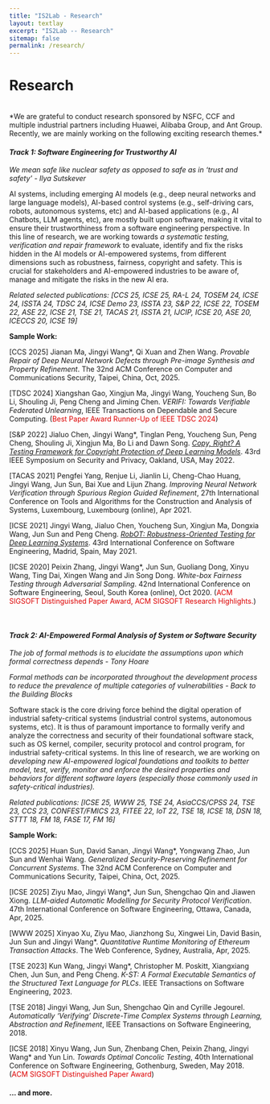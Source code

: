 ```yaml
---
title: "IS2Lab - Research"
layout: textlay
excerpt: "IS2Lab -- Research"
sitemap: false
permalink: /research/
---
```


# Research

<!-- We seek to do cutting-edge, high-quality, and impactful research combining theory and practice. As such,  -->
<!-- We are closely collaborating with our industrial partners including Huawei, Alibaba Group, and Ant Group to solve real-world challenging problems in an effective and scalable way. Some of our recent projects are as follows. -->

<br>
*We are grateful to conduct research sponsored by NSFC, CCF and multiple industrial partners including Huawei, Alibaba Group, and Ant Group. Recently, we are mainly working on the following exciting research themes.*  

<!-- Here are some themes and techniques that we currently work on: -->
<!-- <br> -->

<!-- ### ✅ Deep Learning System Security -->
<br>

#### ***Track 1: Software Engineering for Trustworthy AI***
<!-- **[TOSEM 22, ICSE 21, TACAS 21, ISSTA 21, ASE 20, ICECCS 20, ICSE 19]: Testing, Verifying and Enhancing the Robustness of Deep Learning Models** -->

*We mean safe like nuclear safety as opposed to safe as in ‘trust and safety' - Ilya Sutskever*

AI systems, including emerging AI models (e.g., deep neural networks and large language models), AI-based control systems (e.g., self-driving cars, robots, autonomous systems, etc) and AI-based applications (e.g., AI Chatbots, LLM agents, etc), are mostly built upon software, making it vital to ensure their trustworthiness from a software engineering perspective. In this line of research, we are working towards *a systematic testing, verification and repair framework* to evaluate, identify and fix the risks hidden in the AI models or AI-empowered systems, from different dimensions such as robustness, fairness, copyright and safety. This is crucial for stakeholders and AI-empowered industries to be aware of, manage and mitigate the risks in the new AI era.  

<!-- including novel testing metrics correlated to robustness, test case generation methods, automatic verification and repair techniques to comprehensively test, verify and enhance the robustness of deep learning models deployed in various application scenarios, e.g., image classification, object detection and NLP. -->

*Related selected publications: [CCS 25, ICSE 25, RA-L 24, TOSEM 24, ICSE 24, ISSTA 24, TDSC 24, ICSE Demo 23, ISSTA 23, S&P 22, ICSE 22, TOSEM 22, ASE 22, ICSE 21, TSE 21, TACAS 21, ISSTA 21, IJCIP, ICSE 20, ASE 20, ICECCS 20, ICSE 19]*

**Sample Work:**

[CCS 2025] Jianan Ma, Jingyi Wang\*, Qi Xuan and Zhen Wang. *Provable Repair of Deep Neural Network Defects through Pre-image Synthesis and Property Refinement*. The 32nd ACM Conference on Computer and Communications Security, Taipei, China, Oct, 2025.

[TDSC 2024] Xiangshan Gao, Xingjun Ma, Jingyi Wang, Youcheng Sun, Bo Li, Shouling Ji, Peng Cheng and Jiming Chen. *VERIFI: Towards Verifiable Federated Unlearning*, IEEE Transactions on Dependable and Secure Computing. (<font color="#dd0000">Best Paper Award Runner-Up of IEEE TDSC 2024</font>)

[S&P 2022] Jialuo Chen, Jingyi Wang\*, Tinglan Peng, Youcheng Sun, Peng Cheng, Shouling Ji, Xingjun Ma, Bo Li and Dawn Song. [*Copy, Right? A Testing Framework for Copyright Protection of Deep Learning Models*](https://arxiv.org/abs/2112.05588). 43rd IEEE Symposium on Security and Privacy, Oakland, USA, May 2022.

[TACAS 2021] Pengfei Yang, Renjue Li, Jianlin Li, Cheng-Chao Huang, Jingyi Wang, Jun Sun, Bai Xue and Lijun Zhang. *Improving Neural Network Verification through Spurious Region Guided Refinement*, 27th International Conference on Tools and Algorithms for the Construction and Analysis of Systems, Luxembourg, Luxembourg (online), Apr 2021.

[ICSE 2021] Jingyi Wang, Jialuo Chen, Youcheng Sun, Xingjun Ma, Dongxia Wang, Jun Sun and Peng Cheng. [*RobOT: Robustness-Oriented Testing for Deep Learning Systems*](https://arxiv.org/abs/2102.05913). 43rd International Conference on Software Engineering, Madrid, Spain, May 2021.

[ICSE 2020] Peixin Zhang, Jingyi Wang\*, Jun Sun, Guoliang Dong, Xinyu Wang, Ting Dai, Xingen Wang and Jin Song Dong. *White-box Fairness Testing through Adversarial Sampling*. 42nd International Conference on Software Engineering, Seoul, South Korea (online), Oct 2020. (<font color="#dd0000">ACM SIGSOFT Distinguished Paper Award, ACM SIGSOFT Research Highlights.</font>)



<!-- ![]({{ site.url }}{{ site.baseurl }}/images/respic/robust.png){: style="width: 700px; float: center; margin: 0px  10px"} -->
<!-- <br> -->
<br>

<!-- #### ***Track 2: AI-Empowered Formal Design and Analysis of Security Protocols*** -->
<!-- **[TOSEM 22, ICSE 21, TACAS 21, ISSTA 21, ASE 20, ICECCS 20, ICSE 19]: Testing, Verifying and Enhancing the Robustness of Deep Learning Models** -->

<!-- Software is the core driving force for the digital operation of industrial safety-critical systems (industrial control systems, autonomous systems, etc). It is thus crucial to formally verify their software foundations (e.g., OS kernel, compilers, security protocols or control programs) for industrial safety-critical systems. In this line of research, we are working on *developing new logical foundations and specifications to better model, test and verify the desired security properties in different system software layers (especially those commonly used in safety-critical industries).*    -->
<!-- We are building systematic methodologies and toolkits including novel testing metrics correlated to robustness, test case generation methods, automatic verification and repair techniques to comprehensively test, verify and enhance the robustness of deep learning models deployed in various application scenarios, e.g., image classification, object detection and NLP. -->

<!-- *Related publications: [TSE 24, AsiaCCS/CPSS 24, TSE 23, CCS 23, CONFEST/FMICS 23, FITEE 22, IoT 22, TSE 21, ICSE 18, DSN 18, STTT 18, FM 18, FASE 17, FM 16]* -->

<!-- Sample Work: -->

<!-- ![]({{ site.url }}{{ site.baseurl }}/images/respic/robust.png){: style="width: 700px; float: center; margin: 0px  10px"} -->
<!-- <br> -->
<!-- <br> -->


#### ***Track 2: AI-Empowered Formal Analysis of System or Software Security***

*The job of formal methods is to elucidate the assumptions upon which formal correctness depends - Tony Hoare*

*Formal methods can be incorporated throughout the development process to reduce the prevalence of multiple categories of vulnerabilities - Back to the Building Blocks*

Software stack is the core driving force behind the digital operation of industrial safety-critical systems (industrial control systems, autonomous systems, etc). It is thus of paramount importance to formally verify and analyze the correctness and security of their foundational software stack, such as OS kernel, compiler, security protocol and control program, for industrial safety-critical systems. In this line of research, we are working on *developing new AI-empowered logical foundations and toolkits to better model, test, verify, monitor and enforce the desired properties and behaviors for different software layers (especially those commonly used in safety-critical industries).*   
<!-- We are building systematic methodologies and toolkits including novel testing metrics correlated to robustness, test case generation methods, automatic verification and repair techniques to comprehensively test, verify and enhance the robustness of deep learning models deployed in various application scenarios, e.g., image classification, object detection and NLP. -->

*Related publications: [ICSE 25, WWW 25, TSE 24, AsiaCCS/CPSS 24, TSE 23, CCS 23, CONFEST/FMICS 23, FITEE 22, IoT 22, TSE 18, ICSE 18, DSN 18, STTT 18, FM 18, FASE 17, FM 16]*

**Sample Work:**

[CCS 2025] Huan Sun, David Sanan, Jingyi Wang\*, Yongwang Zhao, Jun Sun and Wenhai Wang. *Generalized Security-Preserving Refinement for Concurrent Systems*. The 32nd ACM Conference on Computer and Communications Security, Taipei, China, Oct, 2025.

[ICSE 2025] Ziyu Mao, Jingyi Wang\*, Jun Sun, Shengchao Qin and Jiawen Xiong. *LLM-aided Automatic Modelling for Security Protocol Verification*. 47th International Conference on Software Engineering, Ottawa, Canada, Apr, 2025.

[WWW 2025] Xinyao Xu, Ziyu Mao, Jianzhong Su, Xingwei Lin, David Basin, Jun Sun and Jingyi Wang\*. *Quantitative Runtime Monitoring of Ethereum Transaction Attacks*. The Web Conference, Sydney, Australia, Apr, 2025.

[TSE 2023] Kun Wang, Jingyi Wang\*, Christopher M. Poskitt, Xiangxiang Chen, Jun Sun, and Peng Cheng. *K-ST: A Formal Executable Semantics of the Structured Text Language for PLCs*. IEEE Transactions on Software Engineering, 2023.

[TSE 2018] Jingyi Wang, Jun Sun, Shengchao Qin and Cyrille Jegourel. *Automatically ‘Verifying’ Discrete-Time Complex Systems through Learning, Abstraction and Refinement*, IEEE Transactions on Software Engineering, 2018.

[ICSE 2018] Xinyu Wang, Jun Sun, Zhenbang Chen, Peixin Zhang, Jingyi Wang\* and Yun Lin. *Towards Optimal Concolic Testing*, 40th International Conference on Software Engineering, Gothenburg, Sweden, May 2018. (<font color="#dd0000">ACM SIGSOFT Distinguished Paper Award</font>)





<!-- #### ***Theme 3: AI-assisted Model Driven Engineering*** -->


<!-- ##### 😊 **[ISSTA 23, ICSE 22, TSE 21, ICSE 20]: Testing, Interpreting and Mitigating the Hidden Bias in Deep Learning**

We are building systematic fairness testing methodologies and toolkits specially designed for efficiently uncover, inteprete and mitigate various kinds of bias, e.g., individual discrimination and group discrimination, in deep learning models deployed in Alibaba's recommender system serving millions of people.

![]({{ site.url }}{{ site.baseurl }}/images/respic/fairness.png){: style="width: 800px; float: center; margin: 0px  10px"}
<br>
<br>
 -->
<!-- ##### 😊 **[ICSE 23, S&P 22]: Copyright Protection for Deep Learning Models**
We are building a copyright protection framework for deep learning models based on systematic testing, aiming to prove accurate and robust model copyright verification.

![]({{ site.url }}{{ site.baseurl }}/images/respic/copyright_.png){: style="width: 700px; float: center; margin: 0px  10px"}
 -->



<!-- ### ✅ Cyber-physical System Security
<br>

##### 😊 **[JCST 21, IoT 22]: Proactive Defense for Industrial Control Systems**

![]({{ site.url }}{{ site.baseurl }}/images/respic/copyright_.png){: style="width: 700px; float: center; margin: 0px  10px"}
<br>

We are building a copyright protection framework for deep learning models based on systematic testing, aiming to prove accurate and robust model copyright verifications.


##### 😊 **[TSE in submission]: Formal Semantics for Industrial Control Languages**

![]({{ site.url }}{{ site.baseurl }}/images/respic/copyright_.png){: style="width: 700px; float: center; margin: 0px  10px"}
<br>

We are building a copyright protection framework for deep learning models based on systematic testing, aiming to prove accurate and robust model copyright verifications.


<br> -->




<!-- ![]({{ site.url }}{{ site.baseurl }}/images/respic/nnrepair_.png){: style="width: 700px; float: center; margin: 0px  10px"}
<br>
**NN Repair.** We are building a NN(especially RNN) repair framework, aiming to repair incorrect behaviors provably.

![]({{ site.url }}{{ site.baseurl }}/images/respic/ODsystem_.png){: style="width: 800px; float: center; margin: 0px  10px"}
<br>
**Object Detection System Security Testing.** By generating multiple test cases to expose the security vulnerablities of the object detection system, and designing test metrics to evaluate the security and robustness of the object detection system, finally we can build more security and more robust OD systems by retraining.

![]({{ site.url }}{{ site.baseurl }}/images/respic/recommender_.png){: style="width: 800px; float: center; margin: 0px  10px"}
<br>
**DL Recommender System Fairness Testing:** We are building a DL recommender system testing framework to identify unfairness and find disadvantaged groups to improve the fairness of the original model.

![]({{ site.url }}{{ site.baseurl }}/images/respic/robustness_.png){: style="width: 800px; float: center; margin: 0px  10px"}
<br>
**DL Robustness Testing.** We are building a DL testing framework that aims to enhance the model robustness against various attacks in a one-step way.

![]({{ site.url }}{{ site.baseurl }}/images/respic/unlearning_.png){: style="width: 800px; float: center; margin: 0px  10px"}
<br>
**Certifiable Machine Unlearning.** We are building a certifiable machine unlearning framework that aims to guarantee the data to be forgotten and not damage model's performance. -->


#### ... and more.
